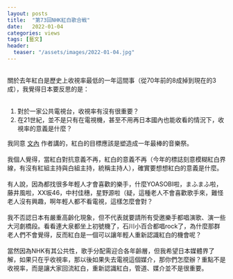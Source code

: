 ```yaml
---
layout: posts
title:  "第73回NHK紅白歌合戦"
date:   2022-01-04
categories: views
tags: [藝文]
header: 
  teaser: "/assets/images/2022-01-04.jpg"
---
```

<br>
關於去年紅白是歷史上收視率最低的一年這間事（從70年前的8成掉到現在的3成），我覺得日本要反思的是：<br><br>

1. 對於一家公共電視台，收視率有沒有很重要？
2. 在21世紀，並不是只有在電視機，甚至不用再日本國內也能收看的情況下，收視率的意義是什麼？

我同意 [文內](https://toyokeizai.net/articles/-/500204?display=b&fbclid=IwAR3JmgGLReHsTrWuO7bAb3PLb7sJBPqws4HGkwvl8QNRlzgpqnNSUilIzUk) 作者講的，紅白的目標應該是塑造成一年最棒的音樂祭。<br><br>
我個人覺得，當紅白對抗意義不再，紅白的意義不再（今年的標誌刻意模糊紅白界線，有沒有紅組主持與白組主持，統稱主持人），確實要想想紅白的意義是什麼。<br><br>
有人說，因為都找很多年輕人才會喜歡的樂手，什麼YOASOBI啦，まふまふ啦，藤井風啦，XX坂46，中村佳穗，星野源啦（疑，這種老人不會喜歡歌手來，難怪老人沒有興趣，啊年輕人都不看電視，這樣怎麼會對？<br><br>
我不否認日本有嚴重高齡化現象，但不代表就要請所有受邀樂手都唱演歌、演一些大河劇橋段。看看連大泉都坐上初號機了，石川小百合都唱rock了，為什麼那群老人們不會覺得，反而紅白是一個可以讓年輕人重新認識紅白的機會呢？<br><br>
當然因為NHK有其公共性，歌手分配需迎合各年齡層，但我希望日本媒體界了解，如果只在乎收視率，那以後如果失去電視這個媒介，那你們怎麼辦？重點不是收視率，而是讓大家回流紅白，重新認識紅白，管道、媒介並不是很重要。<br><br>   

